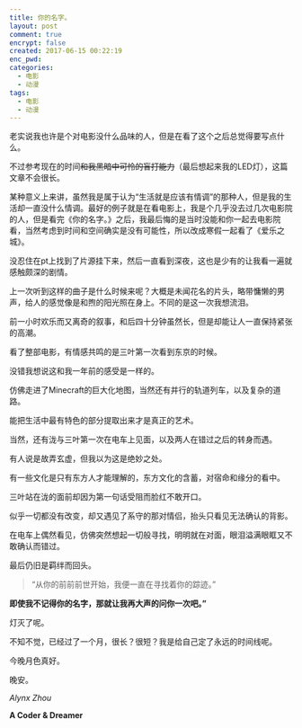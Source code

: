```yaml
---
title: 你的名字。
layout: post
comment: true
encrypt: false
created: 2017-06-15 00:22:19
enc_pwd:
categories:
  - 电影
  - 动漫
tags:
  - 电影
  - 动漫
---
```

老实说我也许是个对电影没什么品味的人，但是在看了这个之后总觉得要写点什么。

不过参考现在的时间~~和我黑暗中可怜的盲打能力~~（最后想起来我的LED灯），这篇文章不会很长。

<!--more-->

某种意义上来讲，虽然我是属于认为“生活就是应该有情调”的那种人，但是我的生活却一直没什么情调。最好的例子就是在看电影上，我是个几乎没去过几次电影院的人，但是看完《你的名字。》之后，我最后悔的是当时没能和你一起去电影院看，当然考虑到时间和空间确实是没有可能性，所以改成寒假一起看了《爱乐之城》。

没忍住在pt上找到了片源挂下来，然后一直看到深夜，这也是少有的让我看一遍就感触颇深的剧情。

上一次听到这样的曲子是什么时候来呢？大概是未闻花名的片头，略带慵懒的男声，给人的感觉像是和煦的阳光照在身上。不同的是这一次我想流泪。

前一小时欢乐而又离奇的叙事，和后四十分钟虽然长，但是却能让人一直保持紧张的高潮。

看了整部电影，有情感共鸣的是三叶第一次看到东京的时候。

没错我想说这和我一年前的感受是一样的。

仿佛走进了Minecraft的巨大化地图，当然还有并行的轨道列车，以及复杂的道路。

能把生活中最有特色的部分提取出来才是真正的艺术。

当然，还有泷与三叶第一次在电车上见面，以及两人在错过之后的转身而遇。

有人说是故弄玄虚，但我以为这是绝妙之处。

有一些文化是只有东方人才能理解的，东方文化的含蓄，对宿命和缘分的看中。

三叶站在泷的面前却因为第一句话受阻而脸红不敢开口。

似乎一切都没有改变，却又遇见了系守的那对情侣，抬头只看见无法确认的背影。

在电车上偶然看见，仿佛突然想起一切般寻找，明明就在对面，眼泪溢满眼眶又不敢确认而错过。

最后仍旧是羁绊而回头。

<blockquote class="center-quote">“从你的前前前世开始，我便一直在寻找着你的踪迹。”</blockquote>

**即使我不记得你的名字，那就让我再大声的问你一次吧。”**

灯灭了呢。

不知不觉，已经过了一个月，很长？很短？我是给自己定了永远的时间线呢。

今晚月色真好。

晚安。

*Alynx Zhou*

**A Coder & Dreamer**
